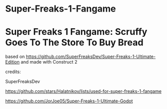 # Super-Freaks-1-Fangame

# Super Freaks 1 Fangame: Scruffy Goes To The Store To Buy Bread

based on https://github.com/SuperFreaksDev/Super-Freaks-1-Ultimate-Edition and made with Construct 2

credits:

SuperFreaksDev

https://github.com/stars/Halatnikov/lists/used-for-super-freaks-1-fangame

https://github.com/JorJoe05/Super-Freaks-1-Ultimate-Godot